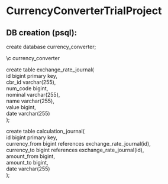 # CurrencyConverterTrialProject

## DB creation (psql):
create database currency_converter;<br/>

\c currency_converter<br/>

create table exchange_rate_journal(<br/>
id bigint primary key,<br/>
cbr_id varchar(255),<br/>
num_code bigint,<br/>
nominal varchar(255),<br/>
name varchar(255),<br/>
value bigint,<br/>
date varchar(255)<br/>
);<br/>

create table calculation_journal(<br/>
id bigint primary key,<br/>
currency_from bigint references exchange_rate_journal(id),<br/>
currency_to bigint references exchange_rate_journal(id),<br/>
amount_from bigint,<br/>
amount_to bigint,<br/>
date varchar(255)<br/>
);<br/>
